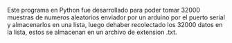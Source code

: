 Este programa en Python fue desarrollado para poder tomar 32000 muestras 
de numeros aleatorios enviador por un arduino por el puerto serial
y almacenarlos en una lista, luego dehaber recolectado los 32000 datos en la lista,
estos se almacenan en un archivo de extension .txt.
